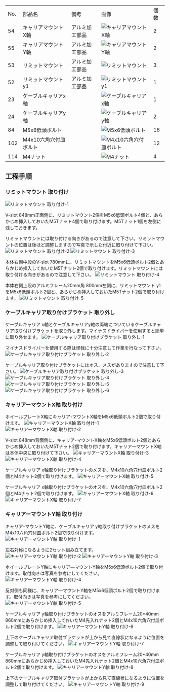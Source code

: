<table class="packing-list">
    <tbody>
        <tr>
            <td>No.</td>
            <td>部品名</td>
            <td>備考</td>
            <td class="packing-img">画像</td>
            <td>個数</td>
        </tr>
        <tr>
            <td>54</td>
            <td>キャリアマウントX軸</td>
            <td>アルミ加工部品</td>
            <td><img src="./images/packing/054.jpg" alt="キャリアマウントX軸"></td>
            <td>2</td>
        </tr>
        <tr>
            <td>55</td>
            <td>キャリアマウントY軸</td>
            <td>アルミ加工部品</td>
            <td><img src="./images/packing/055.jpg" alt="キャリアマウントY軸"></td>
            <td>2</td>
        </tr>
        <tr>
            <td>53</td>
            <td>リミットマウント</td>
            <td>アルミ加工部品</td>
            <td><img src="./images/packing/053.jpg" alt="リミットマウント"></td>
            <td>3</td>
        </tr>
        <tr>
            <td>52</td>
            <td>リミットマウントy1</td>
            <td>アルミ加工部品</td>
            <td><img src="./images/packing/052.jpg" alt="リミットマウントy1"></td>
            <td>1</td>
        </tr>
        <tr>
            <td>23</td>
            <td>ケーブルキャリアx軸</td>
            <td></td>
            <td><img src="./images/packing/023.jpg" alt="ケーブルキャリアx軸"></td>
            <td>1</td>
        </tr>
        <tr>
            <td>24</td>
            <td>ケーブルキャリアy軸</td>
            <td></td>
            <td><img src="./images/packing/024.jpg" alt="ケーブルキャリアy軸"></td>
            <td>2</td>
        </tr>
        <tr>
            <td>84</td>
            <td>M5x6低頭ボルト</td>
            <td></td>
            <td><img src="./images/packing/084.jpg" alt="M5x6低頭ボルト"></td>
            <td>16</td>
        </tr>
        <tr>
            <td>102</td>
            <td>M4x10六角穴付皿ボルト</td>
            <td></td>
            <td><img src="./images/packing/102.jpg" alt="M4x10六角穴付皿ボルト"></td>
            <td>12</td>
        </tr>
        <tr>
            <td>114</td>
            <td>M4ナット</td>
            <td></td>
            <td><img src="./images/packing/114.jpg" alt="M4ナット"></td>
            <td>4</td>
        </tr>
    </tbody>
</table>

## 工程手順

### リミットマウント 取り付け
<img src="./images/13/001.jpg" alt="リミットマウント 取り付け-1">

V-slot 848mm正面側に、リミットマウント2個をM5x6低頭ボルト4個と、あらかじめ挿入しておいたM5Tナット4個で取り付けます。M5Tナット1個を左側に残しておきます。

リミットマウントには取り付ける向きがあるので注意して下さい。リミットマウントの位置は後ほど調整しますので写真で示した付近に取り付けて下さい。
<img src="./images/13/002.jpg" alt="リミットマウント 取り付け-2">
<img src="./images/13/003.jpg" alt="リミットマウント 取り付け-3">

本体右側中段のV-slot 780mmに、リミットマウントをM5x6低頭ボルト2個とあらかじめ挿入しておいたM5Tナット2個で取り付けます。リミットマウントには取り付ける向きがあるので注意して下さい。
<img src="./images/13/004.jpg" alt="リミットマウント 取り付け-4">

本体右側上段のアルミフレーム20mm角 800mm左側に、リミットマウント y1をM5x6低頭ボルト2個と、あらかじめ挿入しておいたM5Tナット2個で取り付けます。
<img src="./images/13/005.jpg" alt="リミットマウント 取り付け-5">


### ケーブルキャリア取り付けブラケット 取り外し
ケーブルキャリア x軸とケーブルキャリアy軸の両端についているケーブルキャリア取り付けブラケットを取り外します。マイナスドライバーを使用すると簡単に取り外せます。
<img src="./images/13/006.jpg" alt="ケーブルキャリア取り付けブラケット 取り外し-1">

マイナスドライバーを使用する際は怪我に十分注意して作業を行なって下さい。
<img src="./images/13/007.jpg" alt="ケーブルキャリア取り付けブラケット 取り外し-2">

ケーブルキャリア取り付けブラケットにはオス、メスがありますので注意して下さい。
<img src="./images/13/008.jpg" alt="ケーブルキャリア取り付けブラケット 取り外し-3">
<img src="./images/13/009.jpg" alt="ケーブルキャリア取り付けブラケット 取り外し-4">
<img src="./images/13/010.jpg" alt="ケーブルキャリア取り付けブラケット 取り外し-5">
<img src="./images/13/011.jpg" alt="ケーブルキャリア取り付けブラケット 取り外し-6">

### キャリアーマウントX軸 取り付け
ホイールプレートX軸にキャリア-マウントX軸をM5x6低頭ボルト2個で取り付けます。
<img src="./images/13/012.jpg" alt="キャリアーマウントX軸 取り付け-1">
<img src="./images/13/013.jpg" alt="キャリアーマウントX軸 取り付け-2">

V-slot 848mm背面側に、キャリア-マウントX軸をM5x6低頭ボルト2個とあらかじめ挿入しておいたM5Tナット2個で取り付けます。キャリア―マウントX軸は本体中央に取り付けて下さい。
<img src="./images/13/014.jpg" alt="キャリアーマウントX軸 取り付け-3">
<img src="./images/13/015.jpg" alt="キャリアーマウントX軸 取り付け-4">

ケーブルキャリア x軸取り付けブラケットのメスを、M4x10六角穴付皿ボルト2個とM4ナット2個で取り付けます。
<img src="./images/13/016.jpg" alt="キャリアーマウントX軸 取り付け-5">

ケーブルキャリア x軸取り付けブラケットのオスを、M4x10六角穴付皿ボルト2個とM4ナット2個で取り付けます。
<img src="./images/13/017.jpg" alt="キャリアーマウントX軸 取り付け-6">
<img src="./images/13/018.jpg" alt="キャリアーマウントX軸 取り付け-7">

### キャリアーマウントY軸 取り付け
キャリア-マウントY軸に、ケーブルキャリア y軸取り付けブラケットのメスをM4x10六角穴付皿ボルト2個で取り付けます。
<img src="./images/13/019.jpg" alt="キャリアーマウントY軸 取り付け-1">

左右対称になるように2セット組み立てます。
<img src="./images/13/020.jpg" alt="キャリアーマウントY軸 取り付け-2">
<img src="./images/13/021.jpg" alt="キャリアーマウントY軸 取り付け-3">

ホイールプレートY軸にキャリア―マウントY軸をM5x6低頭ボルト2個で取り付けます。取付向きは写真を参考にしてください。
<img src="./images/13/022.jpg" alt="キャリアーマウントY軸 取り付け-4">

反対側も同様に、キャリア―マウントY軸をM5x6低頭ボルト2個で取り付けます。取付向きは写真を参考にしてください。
<img src="./images/13/023.jpg" alt="キャリアーマウントY軸 取り付け-5">

ケーブルキャリア y軸取り付けブラケットのオスをアルミフレーム20*40mm 860mmにあらかじめ挿入しておいたM4先入れナット2個とM4x10六角穴付皿ボルト2個で取り付けます。
<img src="./images/13/024.jpg" alt="キャリアーマウントY軸 取り付け-6">

上下のケーブルキャリア取付ブラケットが上から見て直線状になるように位置を調整して取り付けてください。
<img src="./images/13/025.jpg" alt="キャリアーマウントY軸 取り付け-7">

ケーブルキャリア y軸取り付けブラケットのオスをアルミフレーム20*40mm 860mmにあらかじめ挿入しておいたM4先入れナット2個とM4x10六角穴付皿ボルト2個で取り付けます。
<img src="./images/13/026.jpg" alt="キャリアーマウントY軸 取り付け-8">

上下のケーブルキャリア取付ブラケットが上から見て直線状になるように位置を調整して取り付けてください。
<img src="./images/13/027.jpg" alt="キャリアーマウントY軸 取り付け-9">